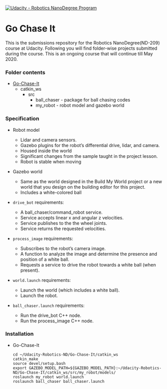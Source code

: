 [![Udacity - Robotics NanoDegree Program](https://s3-us-west-1.amazonaws.com/udacity-robotics/Extra+Images/RoboND_flag.png)](https://www.udacity.com/robotics)

# Go Chase It 
This is the submissions repository for the Robotics NanoDegree(ND-209) course at Udacity. Following you will find folder-wise projects submitted during the course. This is an ongoing course that will continue till May 2020.


### Folder contents

* [Go-Chase-It](https://github.com/scifiswapnil/Udacity-Robotics-ND/tree/master/Go-Chase-It)
    * catkin_ws 
        * src 
            * ball_chaser - package for ball chasing codes
            * my_robot - robot model and gazebo world           
            
### Specification 

* Robot model 
    * Lidar and camera sensors.
    * Gazebo plugins for the robot’s differential drive, lidar, and camera.
    * Housed inside the world
    * Significant changes from the sample taught in the project lesson.
    * Robot is stable when moving

* Gazebo world
    * Same as the world designed in the Build My World project or a new world that you design on the building editor for this project.
    * Includes a white-colored ball

* `drive_bot` requirements:
    * A ball_chaser/command_robot service.
    * Service accepts linear x and angular z velocities.
    * Service publishes to the the wheel joints.
    * Service returns the requested velocities.

* `process_image` requirements:
    * Subscribes to the robot’s camera image.
    * A function to analyze the image and determine the presence and position of a white ball.
    * Requests a service to drive the robot towards a white ball (when present).


* `world.launch` requirements:
    * Launch the world (which includes a white ball).
    * Launch the robot.

* `ball_chaser.launch` requirements:
    * Run the drive_bot C++ node.
    * Run the process_image C++ node.

### Installation 

* Go-Chase-It
    ```
    cd ~/Udacity-Robotics-ND/Go-Chase-It/catkin_ws
    catkin_make
    source devel/setup.bash
    export GAZEBO_MODEL_PATH=${GAZEBO_MODEL_PATH}:~/Udacity-Robotics-ND/Go-Chase-It/catkin_ws/src/my_robot/models/
    roslaunch my_robot world.launch
    roslaunch ball_chaser ball_chaser.launch
    ```
